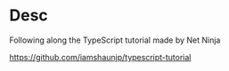 # Desc

Following along the TypeScript tutorial made by Net Ninja

https://github.com/iamshaunjp/typescript-tutorial
